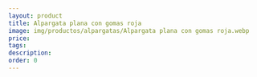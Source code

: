 ```yaml
---
layout: product
title: Alpargata plana con gomas roja
image: img/productos/alpargatas/Alpargata plana con gomas roja.webp
price: 
tags: 
description: 
order: 0
---
```

